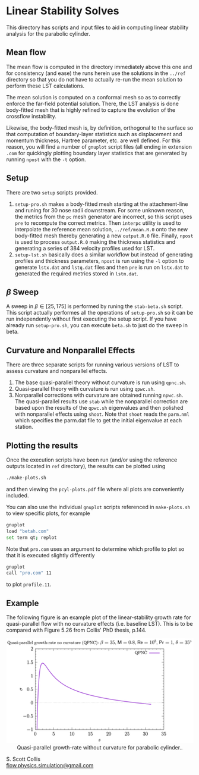 # Linear Stability Solves 

This directory has scripts and input files to aid in computing linear 
stability analysis for the parabolic cylinder. 

## Mean flow

The mean flow is computed in the directory immediately above this one and for
consistency (and ease) the runs herein use the solutions in the `../ref` 
directory so that you do not have to actually re-run the mean solution to
perform these LST calculations.

The mean solution is computed on a conformal mesh so as to correctly 
enforce the far-field potential solution.  There, the LST analysis is done
body-fitted mesh that is highly refined to capture the evolution of the
crossflow instability.

Likewise, the body-fitted mesh is, by definition, orthogonal to the surface
so that computation of boundary-layer statistics such as displacement and
momentum thickness, Hartree parameter, etc. are well defined.  For this 
reason, you will find a number of `gnuplot` script files (all ending in 
extension `.com` for quickingly plotting boundary layer statistics that
are generated by running `npost` with the `-t` option.

## Setup

There are two `setup` scripts provided.
  1. `setup-pro.sh` makes a body-fitted mesh starting at the attachment-line
     and runing for 30 nose radii downstream.  For some unknown reason, the
     metrics from the `pc` mesh generator are incorrect, so this script uses
     `pre` to recompute the correct metrics.  Then `interpc` utility is used
     to interpolate the reference mean solution, `../ref/mean.R.0` onto the
     new body-fitted mesh thereby generating a new `output.R.0` file.  Finally,
     `npost` is used to process `output.R.0` making the thickness statistics
     and generating a series of 384 velocity profiles used for LST.
  2. `setup-lst.sh` basically does a similar workflow but instead of
     generating profiles and thickness parameters, `npost` is run using the 
     `-l` option to generate `lstx.dat` and `lstq.dat` files and then `pre` 
     is run on `lstx.dat` to generated the required metrics stored in 
    `lstm.dat`.  

## $\beta$ Sweep

A sweep in $\beta \in [25,175]$ is performed by runing the `stab-beta.sh` 
script.  This script actually performes all the operations of `setup-pro.sh` 
so it can be run independently without first executing the setup script.  If
you have already run `setup-pro.sh`, you can execute `beta.sh` to just do
the sweep in beta.

## Curvature and Nonparallel Effects

There are three separate scripts for running various versions of LST to
assess curvature and nonparallel effects.
  1. The base quasi-parallel theory without curvature is run using `qpnc.sh`.
  2. Quasi-parallel theory with curvature is run using `qpwc.sh`.
  3. Nonparallel corrections with curvature are obtained running `npwc.sh`.
The quasi-parallel results use `stab` while the nonparallel correction are
based upon the results of the `qpwc.sh` eigenvalues and then polished with
nonparallel effects using `shoot`.  Note that `shoot` reads the `parm.nml` 
which specifies the parm.dat file to get the initial eigenvalue at each 
station. 

## Plotting the results

Once the execution scripts have been run (and/or using the reference outputs 
located in `ref` directory), the results can be plotted using 
```bash
./make-plots.sh
```
and then viewing the `pcyl-plots.pdf` file where all plots are conveniently
included.

You can also use the individual `gnuplot` scripts referenced in `make-plots.sh`
to view specific plots, for example
```bash
gnuplot
load "betah.com"
set term qt; replot
```
Note that `pro.com` uses an argument to determine which profile to plot so 
that it is executed slightly differently
```bash
gnuplot
call "pro.com" 11
```
to plot `profile.11`.  

## Example

The following figure is an example plot of the linear-stability growth rate 
for quasi-parallel flow with no curvature effects (i.e. baseline LST).  This
is to be compared with Figure 5.26 from Collis' PhD thesis, p.144.

<p align=center>
<img src=https://github.com/sscollis/lns3d/blob/master/test/pcyl/sweep=35/M=0.8/Re=1e5/lst/sigma-qpnc.png>
<br>Quasi-parallel growth-rate without curvature for parabolic cylinder..</p>

S. Scott Collis\
flow.physics.simulation@gmail.com
